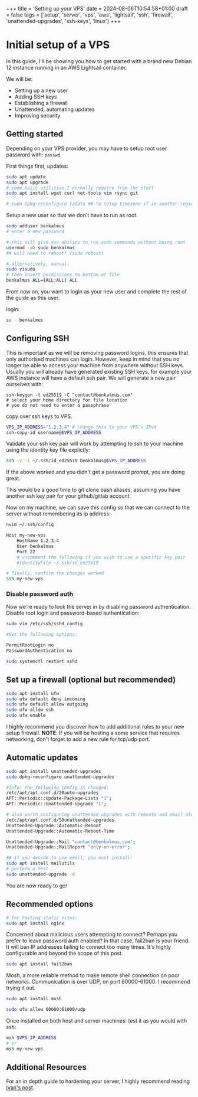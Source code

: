 +++
title = 'Setting up your VPS'
date = 2024-08-06T10:54:58+01:00
draft = false
tags = ['setup', 'server', 'vps', 'aws', 'lightsail', 'ssh', 'firewall', 'unattended-upgrades', 'ssh-keys', 'linux']
+++

# Initial setup of a VPS

In this guide, I'll be showing you how to get started with a brand new Debian 12 instance running in an AWS Lightsail container.

We will be:

- Setting up a new user
- Adding SSH keys
- Establishing a firewall
- Unattended, automating updates
- Improving security

## Getting started

Depending on your VPS provider, you may have to setup root user password with:
`passwd`

First things first, updates:

```sh
sudo apt update
sudo apt upgrade
# some basic utilities I normally require from the start
sudo apt install wget curl net-tools vim rsync git

# sudo dpkg-reconfigure tzdata ## to setup timezone if in another region
```

Setup a new user so that we don't have to run as root.

```sh
sudo adduser benkalmus
# enter a new password

# this will give you ability to run sudo commands without being root
usermod -aG sudo benkalmus
## will need to reboot! (sudo reboot)

# alternatively, manual:
sudo visudo
# then insert permissions to bottom of file
benkalmus ALL=(ALL:ALL) ALL
```

From now on, you want to login as your new user and complete the rest of the guide as this user.

login:

```sh
su - benkalmus
```

## Configuring SSH

This is important as we will be removing password logins, this ensures that only authorised machines can login. However, keep in mind that you no longer be able to access your machine from anywhere without SSH keys.
Usually you will already have generated existing SSH keys, for example your AWS instance will have a default ssh pair.
We will generate a new pair ourselves with:

```shell
ssh-keygen -t ed25519 -C "contact@benkalmus.com"
# select your home directory for file location
# you do not need to enter a passphrase
```

copy over ssh keys to VPS.

```sh
VPS_IP_ADDRESS="1.2.3.4" # change this to your VPS's IPv4
ssh-copy-id username@$VPS_IP_ADDRESS
```

Validate your ssh key pair will work by attempting to ssh to your machine using the identity key file explictly:

```sh
ssh -v -i ~/.ssh/id_ed25519 benkalmus@$VPS_IP_ADDRESS
```

If the above worked and you didn't get a password prompt, you are doing great.

This would be a good time to git clone bash aliases, assuming you have another ssh key pair for your github/gitlab account.

Now on my machine, we can save this config so that we can connect to the server without remembering its ip address:

```sh
nvim ~/.ssh/config

Host my-new-vps
    HostName 1.2.3.4
    User benkalmus
    Port 22
    # uncomment the following if you wish to use a specific key pair
    #IdentityFile ~/.ssh/id_ed25519

# finally, confirm the changes worked
ssh my-new-vps
```

### Disable password auth

Now we're ready to lock the server in by disabling password authentication.
Disable root login and password-based authentication:

```sh
sudo vim /etc/ssh/sshd_config

#Set the following options:

PermitRootLogin no
PasswordAuthentication no
```

```sh
sudo systemctl restart sshd
```

## Set up a firewall (optional but recommended)

```sh
sudo apt install ufw
sudo ufw default deny incoming
sudo ufw default allow outgoing
sudo ufw allow ssh
sudo ufw enable
```

I highly recommend you discover how to add additional rules to your new setup firewall.
**NOTE**: If you will be hosting a some service that requires networking, don't forget to add a new rule for tcp/udp port.

## Automatic updates

```sh
sudo apt install unattended-upgrades
sudo dpkg-reconfigure unattended-upgrades

#Info: the following config is changed:
/etc/apt/apt.conf.d/20auto-upgrades
APT::Periodic::Update-Package-Lists "1";
APT::Periodic::Unattended-Upgrade "1";

# also worth configuring unattended upgrades with reboots and email alerts:
/etc/apt/apt.conf.d/50unattended-upgrades
Unattended-Upgrade::Automatic-Reboot
Unattended-Upgrade::Automatic-Reboot-Time

Unattended-Upgrade::Mail "contact@benkalmus.com";
Unattended-Upgrade::MailReport "only-on-error";

## if you decide to use email, you must install:
sudo apt install mailutils
# perform a test
sudo unattended-upgrade -d
```

You are now ready to go!

## Recommended options

```sh
# for hosting static sites:
sudo apt install nginx
```

Concerned about malicious users attempting to connect? Perhaps you prefer to leave password auth enabled?
In that case, fail2ban is your friend. It will ban IP addresses failing to connect too many times.
It's highly configurable and beyond the scope of this post.

```sh
sudo apt install fail2ban
```

Mosh, a more reliable method to make remote shell connection on poor networks. Communication is over UDP, on port 60000-61000. I recommend trying it out.

```sh
sudo apt install mosh

sudo ufw allow 60000:61000/udp
```

Once installed on both host and server machines: test it as you would with ssh:

```sh
msh $VPS_IP_ADDRESS
# or
msh my-new-vps
```

## Additional Resources

For an in depth guide to hardening your server, I highly recommend reading [Ivan's post](https://ivansalloum.com/comprehensive-linux-server-hardening-guide).
